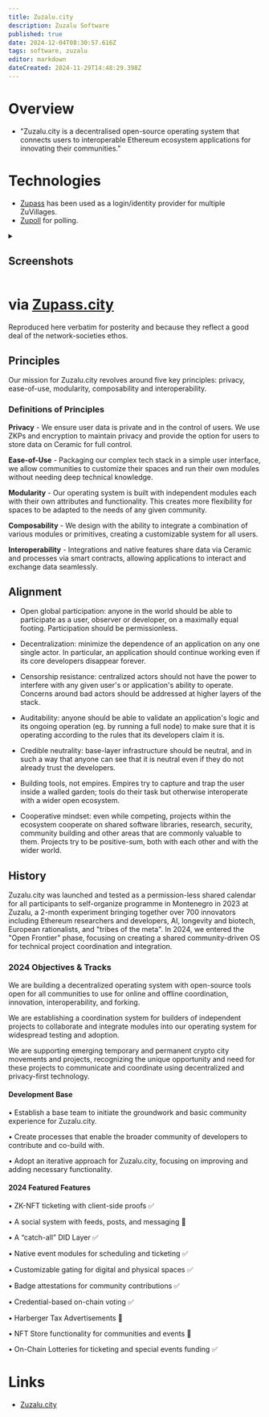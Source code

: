 ```yaml
---
title: Zuzalu.city
description: Zuzalu Software
published: true
date: 2024-12-04T08:30:57.616Z
tags: software, zuzalu
editor: markdown
dateCreated: 2024-11-29T14:48:29.398Z
---
```


# Overview
* "Zuzalu.city is a decentralised open-source operating system that connects users to interoperable Ethereum ecosystem applications for innovating their communities."

# Technologies
* [Zupass](https://zupass.org/) has been used as a login/identity provider for multiple ZuVillages.
* [Zupoll](https://zupoll.org/) for polling.
<details>
  <summary>
    
## Screenshots</summary>
    
  ![zucast_screenshot.png](/zucast_screenshot.png)
  ![zupass_screenshot.png](/zupass_screenshot.png)
  ![zupoll_screenshot.png](/zupoll_screenshot.png)
  ![zuzalu_stamp_screenshot.png](/zuzalu_stamp_screenshot.png)
</details>

# via [Zupass.city](https://zuzalu.gitbook.io/zuzalu-beta-docs/welcome/zuzalu.city-vision-and-mission/2024-roadmap)
Reproduced here verbatim for posterity and because they reflect a good deal of the network-societies ethos.
## Principles

Our mission for Zuzalu.city revolves around five key principles: privacy, ease-of-use, modularity, composability and interoperability. 

### Definitions of Principles

**Privacy** - We ensure user data is private and in the control of users. We use ZKPs and encryption to maintain privacy and provide the option for users to store data on Ceramic for full control.

**Ease-of-Use** - Packaging our complex tech stack in a simple user interface, we allow communities to customize their spaces and run their own modules without needing deep technical knowledge.

**Modularity** - Our operating system is built with independent modules each with their own attributes and functionality. This creates more flexibility for spaces to be adapted to the needs of any given community.

**Composability** - We design with the ability to integrate a combination of various modules or primitives, creating a customizable system for all users.

**Interoperability** - Integrations and native features share data via Ceramic and processes via smart contracts, allowing applications to interact and exchange data seamlessly.
## Alignment
* Open global participation: anyone in the world should be able to participate as a user, observer or developer, on a maximally equal footing. Participation should be permissionless.

* Decentralization: minimize the dependence of an application on any one single actor. In particular, an application should continue working even if its core developers disappear forever.

* Censorship resistance: centralized actors should not have the power to interfere with any given user's or application's ability to operate. Concerns around bad actors should be addressed at higher layers of the stack.

* Auditability: anyone should be able to validate an application's logic and its ongoing operation (eg. by running a full node) to make sure that it is operating according to the rules that its developers claim it is.
* Credible neutrality: base-layer infrastructure should be neutral, and in such a way that anyone can see that it is neutral even if they do not already trust the developers.

* Building tools, not empires. Empires try to capture and trap the user inside a walled garden; tools do their task but otherwise interoperate with a wider open ecosystem.

* Cooperative mindset: even while competing, projects within the ecosystem cooperate on shared software libraries, research, security, community building and other areas that are commonly valuable to them. Projects try to be positive-sum, both with each other and with the wider world.

## History 
Zuzalu.city was launched and tested as a permission-less shared calendar for all participants to self-organize programme in Montenegro in 2023 at Zuzalu, a 2-month experiment bringing together over 700 innovators including Ethereum researchers and developers, AI, longevity and biotech, European rationalists, and "tribes of the meta". In 2024, we entered the "Open Frontier" phase, focusing on creating a shared community-driven OS for technical project coordination and integration.



### 2024 Objectives & Tracks

We are building a decentralized operating system with open-source tools open for all communities to use for online and offline coordination, innovation, interoperability, and forking.

We are establishing a coordination system for builders of independent projects to collaborate and integrate modules into our operating system for widespread testing and adoption.

We are supporting emerging temporary and permanent crypto city movements and projects, recognizing the unique opportunity and need for these projects to communicate and coordinate using decentralized and privacy-first technology.

#### Development Base

• Establish a base team to initiate the groundwork and basic community experience for Zuzalu.city.

• Create processes that enable the broader community of developers to contribute and co-build with.

• Adopt an iterative approach for Zuzalu.city, focusing on improving and adding necessary functionality.

#### 2024 Featured Features

• ZK-NFT ticketing with client-side proofs ✅

• A social system with feeds, posts, and messaging 🚧

• A “catch-all” DID Layer ✅

• Native event modules for scheduling and ticketing ✅

• Customizable gating for digital and physical spaces ✅

• Badge attestations for community contributions ✅

• Credential-based on-chain voting ✅

• Harberger Tax Advertisements 🚧

• NFT Store functionality for communities and events 🚧

• On-Chain Lotteries for ticketing and special events funding ✅


# Links
* [Zuzalu.city](https://zuzalu.city)